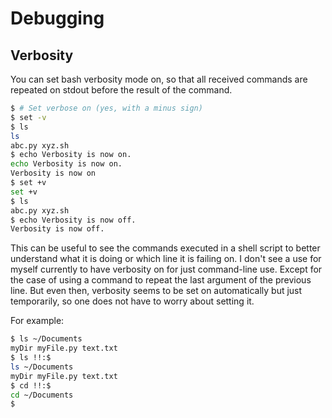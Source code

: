# Debugging

## Verbosity

You can set bash verbosity mode on, so that all received commands are repeated on stdout before the result of the command.

```bash
$ # Set verbose on (yes, with a minus sign)
$ set -v
$ ls
ls
abc.py xyz.sh
$ echo Verbosity is now on.
echo Verbosity is now on.
Verbosity is now on
$ set +v
set +v
$ ls
abc.py xyz.sh
$ echo Verbosity is now off.
Verbosity is now off.
```

This can be useful to see the commands executed in a shell script to better understand what it is doing or which line it is failing on. I don't see a use for myself currently to have verbosity on for just command-line use. 
Except for the case of using a command to repeat the last argument of the previous line. But even then, verbosity seems to be set on automatically but just temporarily, so one does not have to worry about setting it.

For example:
```bash
$ ls ~/Documents
myDir myFile.py text.txt
$ ls !!:$
ls ~/Documents
myDir myFile.py text.txt
$ cd !!:$
cd ~/Documents
$
```
